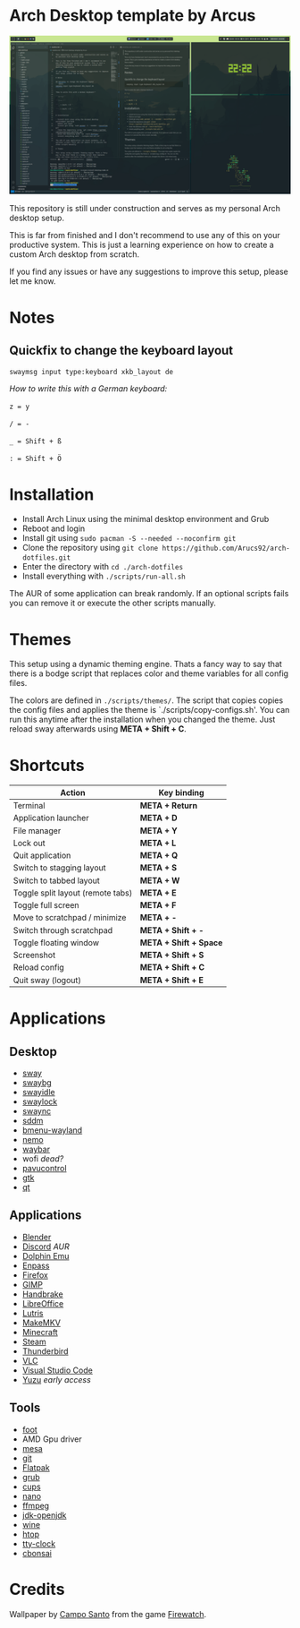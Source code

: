 
# Arch Desktop template by Arcus

<img src=".github/screenshots/screenshot_1.png" alt=""/>

This repository is still under construction and serves as my personal Arch desktop setup. 

This is far from finished and I don't recommend to use any of this on your productive system. This is just a learning experience on how to create a custom Arch desktop from scratch.

If you find any issues or have any suggestions to improve this setup, please let me know.

# Notes

## Quickfix to change the keyboard layout
```shell
swaymsg input type:keyboard xkb_layout de
```

*How to write this with a German keyboard:*

```z = y```

```/ = -```

```_ = Shift + ß```

```: = Shift + Ö```


# Installation

- Install Arch Linux using the minimal desktop environment and Grub
- Reboot and login
- Install git using `sudo pacman -S --needed --noconfirm git` 
- Clone the repository using `git clone https://github.com/Arucs92/arch-dotfiles.git`
- Enter the directory with `cd ./arch-dotfiles`
- Install everything with `./scripts/run-all.sh`

The AUR of some application can break randomly. If an optional scripts fails you can remove it or execute the other scripts manually.

# Themes

This setup using a dynamic theming engine. Thats a fancy way to say that there is a bodge script that replaces color and theme variables for all config files.

The colors are defined in `./scripts/themes/`. The script that copies copies the config files and applies the theme is `./scripts/copy-configs.sh'. You can run this anytime after the installation when you changed the theme. Just reload sway afterwards using **META + Shift + C**.

# Shortcuts

| Action | Key binding |
|--------|-------------|
| Terminal | **META + Return** |
| Application launcher | **META + D** |
| File manager | **META + Y** |
| Lock out | **META + L** |
| Quit application | **META + Q** |
| Switch to stagging layout | **META + S** |
| Switch to tabbed layout | **META + W** |
| Toggle split layout (remote tabs) | **META + E** |
| Toggle full screen | **META + F** |
| Move to scratchpad / minimize | **META + -** |
| Switch through scratchpad | **META + Shift + -** |
| Toggle floating window | **META + Shift + Space** |
| Screenshot | **META + Shift + S** |
| Reload config | **META + Shift + C** |
| Quit sway (logout) | **META + Shift + E** |

# Applications

## Desktop

- [sway](https://github.com/swaywm/sway)
- [swaybg](https://github.com/swaywm/swaybg)
- [swayidle](https://github.com/swaywm/swayidle)
- [swaylock](https://github.com/swaywm/swaylock)
- [swaync](https://github.com/ErikReider/SwayNotificationCenter)
- [sddm](https://github.com/sddm/sddm)
- [bmenu-wayland](https://github.com/Cloudef/bemenu)
- [nemo](https://github.com/linuxmint/nemo)
- [waybar](https://github.com/Alexays/Waybar)
- wofi *dead?*
- [pavucontrol](https://github.com/pulseaudio/pavucontrol)
- [gtk](https://github.com/GNOME/gtk)
- [qt](https://github.com/qt)

## Applications

- [Blender](https://www.blender.org/)
- [Discord](https://discord.com/) *AUR*
- [Dolphin Emu](https://github.com/dolphin-emu/dolphin)
- [Enpass](https://www.enpass.io/)
- [Firefox](https://www.mozilla.org/firefox/)
- [GIMP](https://www.gimp.org/)
- [Handbrake](https://handbrake.fr/)
- [LibreOffice](https://www.libreoffice.org/)
- [Lutris](https://lutris.net/)
- [MakeMKV](https://www.makemkv.com/)
- [Minecraft](https://www.minecraft.net/)
- [Steam](https://store.steampowered.com/)
- [Thunderbird](https://www.thunderbird.net/)
- [VLC](https://www.videolan.org/vlc/)
- [Visual Studio Code](https://code.visualstudio.com/)
- [Yuzu](https://yuzu-emu.org/) *early access*

## Tools

- [foot](https://codeberg.org/dnkl/foot)
- AMD Gpu driver
- [mesa](https://github.com/Mesa3D/mesa)
- [git](https://github.com/git/git)
- [Flatpak](https://flatpak.org/)
- [grub](https://www.gnu.org/software/grub/grub.html)
- [cups](https://github.com/OpenPrinting/cups)
- [nano](https://nano-editor.org/)
- [ffmpeg](https://ffmpeg.org/)
- [jdk-openjdk](https://openjdk.org/)
- [wine](https://www.winehq.org/)
- [htop](https://github.com/htop-dev/htop)
- [tty-clock](https://github.com/xorg62/tty-clock)
- [cbonsai](https://gitlab.com/jallbrit/cbonsai)

# Credits

Wallpaper by [Campo Santo](https://www.camposanto.com/) from the game [Firewatch](http://www.firewatchgame.com/).